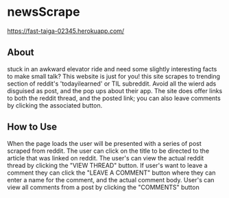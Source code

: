 # newsScrape

https://fast-taiga-02345.herokuapp.com/
## About
stuck in an awkward elevator ride and need some slightly interesting facts to make small talk? This website is just for you! this site 
scrapes to trending section of reddit's 'todayilearned' or TIL subreddit. Avoid all the wierd ads disguised as post, and the pop ups
about their app. The site does offer links to both the reddit thread, and the posted link; you can also leave comments by clicking
the associated button.
## How to Use
  When the page loads the user will be presented with a series of post scraped from reddit. The user can click on the title to be directed to the article that was linked on reddit. The user's can view the actual reddit thread by clicking the "VIEW THREAD" button. If user's want to leave a comment they can click the "LEAVE A COMMENT" button where they can enter a name for the comment, and the actual comment body. User's can view all comments from a post by clicking the "COMMENTS" button
